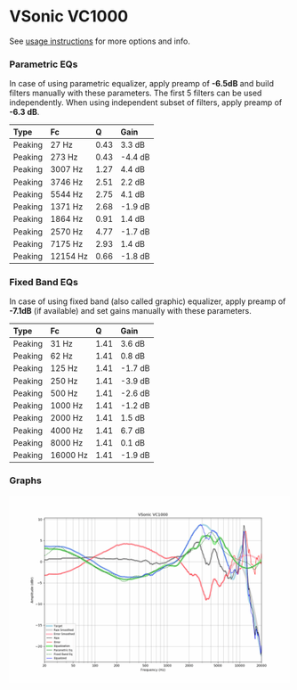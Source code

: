 # VSonic VC1000
See [usage instructions](https://github.com/jaakkopasanen/AutoEq#usage) for more options and info.

### Parametric EQs
In case of using parametric equalizer, apply preamp of **-6.5dB** and build filters manually
with these parameters. The first 5 filters can be used independently.
When using independent subset of filters, apply preamp of **-6.3 dB**.

| Type    | Fc       |    Q | Gain    |
|:--------|:---------|:-----|:--------|
| Peaking | 27 Hz    | 0.43 | 3.3 dB  |
| Peaking | 273 Hz   | 0.43 | -4.4 dB |
| Peaking | 3007 Hz  | 1.27 | 4.4 dB  |
| Peaking | 3746 Hz  | 2.51 | 2.2 dB  |
| Peaking | 5544 Hz  | 2.75 | 4.1 dB  |
| Peaking | 1371 Hz  | 2.68 | -1.9 dB |
| Peaking | 1864 Hz  | 0.91 | 1.4 dB  |
| Peaking | 2570 Hz  | 4.77 | -1.7 dB |
| Peaking | 7175 Hz  | 2.93 | 1.4 dB  |
| Peaking | 12154 Hz | 0.66 | -1.8 dB |

### Fixed Band EQs
In case of using fixed band (also called graphic) equalizer, apply preamp of **-7.1dB**
(if available) and set gains manually with these parameters.

| Type    | Fc       |    Q | Gain    |
|:--------|:---------|:-----|:--------|
| Peaking | 31 Hz    | 1.41 | 3.6 dB  |
| Peaking | 62 Hz    | 1.41 | 0.8 dB  |
| Peaking | 125 Hz   | 1.41 | -1.7 dB |
| Peaking | 250 Hz   | 1.41 | -3.9 dB |
| Peaking | 500 Hz   | 1.41 | -2.6 dB |
| Peaking | 1000 Hz  | 1.41 | -1.2 dB |
| Peaking | 2000 Hz  | 1.41 | 1.5 dB  |
| Peaking | 4000 Hz  | 1.41 | 6.7 dB  |
| Peaking | 8000 Hz  | 1.41 | 0.1 dB  |
| Peaking | 16000 Hz | 1.41 | -1.9 dB |

### Graphs
![](./VSonic%20VC1000.png)